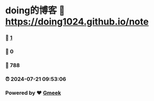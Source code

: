 # doing的博客 :link: https://doing1024.github.io/note 
### :page_facing_up: [1](https://doing1024.github.io/note/tag.html) 
### :speech_balloon: 0 
### :hibiscus: 788 
### :alarm_clock: 2024-07-21 09:53:06 
### Powered by :heart: [Gmeek](https://github.com/Meekdai/Gmeek)

